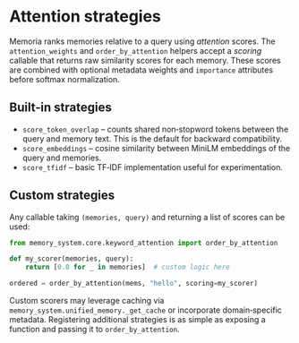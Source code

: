 # Attention strategies

Memoria ranks memories relative to a query using *attention* scores. The
``attention_weights`` and ``order_by_attention`` helpers accept a *scoring*
callable that returns raw similarity scores for each memory. These scores are
combined with optional metadata weights and ``importance`` attributes before
softmax normalization.

## Built‑in strategies

- ``score_token_overlap`` – counts shared non‑stopword tokens between the query
  and memory text. This is the default for backward compatibility.
- ``score_embeddings`` – cosine similarity between MiniLM embeddings of the
  query and memories.
- ``score_tfidf`` – basic TF‑IDF implementation useful for experimentation.

## Custom strategies

Any callable taking ``(memories, query)`` and returning a list of scores can be
used:

```python
from memory_system.core.keyword_attention import order_by_attention

def my_scorer(memories, query):
    return [0.0 for _ in memories]  # custom logic here

ordered = order_by_attention(mems, "hello", scoring=my_scorer)
```

Custom scorers may leverage caching via ``memory_system.unified_memory._get_cache``
or incorporate domain‑specific metadata. Registering additional strategies is as
simple as exposing a function and passing it to ``order_by_attention``.
